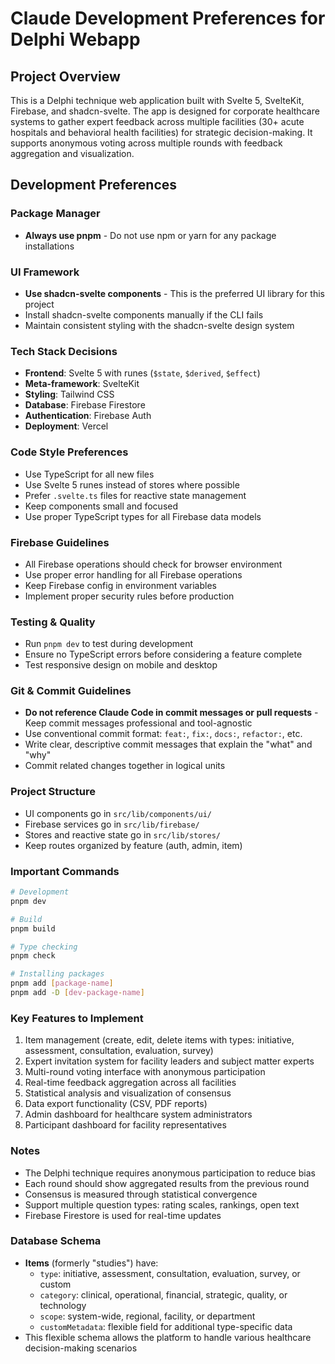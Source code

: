 # Claude Development Preferences for Delphi Webapp

## Project Overview
This is a Delphi technique web application built with Svelte 5, SvelteKit, Firebase, and shadcn-svelte. The app is designed for corporate healthcare systems to gather expert feedback across multiple facilities (30+ acute hospitals and behavioral health facilities) for strategic decision-making. It supports anonymous voting across multiple rounds with feedback aggregation and visualization.

## Development Preferences

### Package Manager
- **Always use pnpm** - Do not use npm or yarn for any package installations

### UI Framework
- **Use shadcn-svelte components** - This is the preferred UI library for this project
- Install shadcn-svelte components manually if the CLI fails
- Maintain consistent styling with the shadcn-svelte design system

### Tech Stack Decisions
- **Frontend**: Svelte 5 with runes (`$state`, `$derived`, `$effect`)
- **Meta-framework**: SvelteKit
- **Styling**: Tailwind CSS
- **Database**: Firebase Firestore
- **Authentication**: Firebase Auth
- **Deployment**: Vercel

### Code Style Preferences
- Use TypeScript for all new files
- Use Svelte 5 runes instead of stores where possible
- Prefer `.svelte.ts` files for reactive state management
- Keep components small and focused
- Use proper TypeScript types for all Firebase data models

### Firebase Guidelines
- All Firebase operations should check for browser environment
- Use proper error handling for all Firebase operations
- Keep Firebase config in environment variables
- Implement proper security rules before production

### Testing & Quality
- Run `pnpm dev` to test during development
- Ensure no TypeScript errors before considering a feature complete
- Test responsive design on mobile and desktop

### Git & Commit Guidelines
- **Do not reference Claude Code in commit messages or pull requests** - Keep commit messages professional and tool-agnostic
- Use conventional commit format: `feat:`, `fix:`, `docs:`, `refactor:`, etc.
- Write clear, descriptive commit messages that explain the "what" and "why"
- Commit related changes together in logical units

### Project Structure
- UI components go in `src/lib/components/ui/`
- Firebase services go in `src/lib/firebase/`
- Stores and reactive state go in `src/lib/stores/`
- Keep routes organized by feature (auth, admin, item)

### Important Commands
```bash
# Development
pnpm dev

# Build
pnpm build

# Type checking
pnpm check

# Installing packages
pnpm add [package-name]
pnpm add -D [dev-package-name]
```

### Key Features to Implement
1. Item management (create, edit, delete items with types: initiative, assessment, consultation, evaluation, survey)
2. Expert invitation system for facility leaders and subject matter experts
3. Multi-round voting interface with anonymous participation
4. Real-time feedback aggregation across all facilities
5. Statistical analysis and visualization of consensus
6. Data export functionality (CSV, PDF reports)
7. Admin dashboard for healthcare system administrators
8. Participant dashboard for facility representatives

### Notes
- The Delphi technique requires anonymous participation to reduce bias
- Each round should show aggregated results from the previous round
- Consensus is measured through statistical convergence
- Support multiple question types: rating scales, rankings, open text
- Firebase Firestore is used for real-time updates

### Database Schema
- **Items** (formerly "studies") have:
  - `type`: initiative, assessment, consultation, evaluation, survey, or custom
  - `category`: clinical, operational, financial, strategic, quality, or technology
  - `scope`: system-wide, regional, facility, or department
  - `customMetadata`: flexible field for additional type-specific data
- This flexible schema allows the platform to handle various healthcare decision-making scenarios